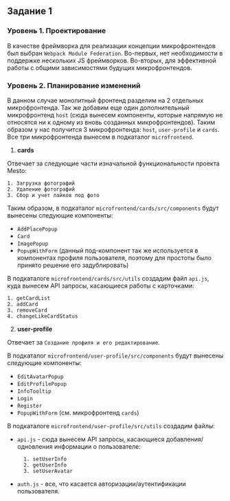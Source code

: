 ## Задание 1

### Уровень 1. Проектирование

В качестве фреймворка для реализации концепции микрофронтендов был выбран 
`Webpack Module Federation`.
Во-первых, нет необходимости в поддержке нескольких JS фреймворков.
Во-вторых, для эффективной работы с общими зависимостями будущих микрофронтендов.

### Уровень 2. Планирование изменений

В данном случае монолитный фронтенд разделим на 2 отдельных микрофронтенда.
Так же добавим еще один дополнительный микрофронтенд `host` (сюда вынесем 
компоненты, которые напрямую не относятся ни к одному из вновь созданных микрофронтендов).
Таким образом у нас получится 3 микрофронтенда: `host`, `user-profile` и `cards`.
Все три микрофронтенда вынесем в подкаталог `microfrontend`.


1. **cards**

Отвечает за следующие части изначальной функциональности проекта Mesto:

    1. Загрузка фотографий
    2. Удаление фотографий
    3. Сбор и учет лайков под фото

Таким образом, в подкаталог `microfrontend/cards/src/components` будут вынесены 
следующие компоненты:
- `AddPlacePopup`
- `Card`
- `ImagePopup`
- `PopupWithForm` (данный под-компонент так же используется в компонентах 
        профиля пользователя, поэтому для простоты было принято решение его задублировать)

В подкаталоге `microfrontend/cards/src/utils` создадим файл `api.js`, куда вынесем API запросы,
касающиеся работы с карточками:

    1. getCardList
    2. addCard
    3. removeCard
    4. changeLikeCardStatus

2. **user-profile**

Отвечает за `Создание профиля и его редактирование`.

В подкаталог `microfrontend/user-profile/src/components` будут вынесены 
следующие компоненты:
- `EditAvatarPopup`
- `EditProfilePopup`
- `InfoTooltip`
- `Login`
- `Register`
- `PopupWithForm` (см. микрофронтенд `cards`)

В подкаталоге `microfrontend/user-profile/src/utils` создадим файлы:
- `api.js` - сюда вынесем API запросы, касающиеся добавления/одновления 
информации о пользователе:
    
        1. setUserInfo
        2. getUserInfo
        3. setUserAvatar

- `auth.js` - все, что касается авторизации/аутентификации пользователя.